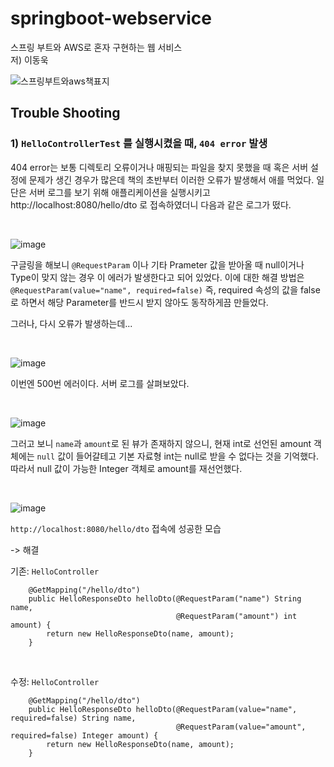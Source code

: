 # springboot-webservice
스프링 부트와 AWS로 혼자 구현하는 웹 서비스 
<br>
저) 이동욱


![스프링부트와aws책표지](https://user-images.githubusercontent.com/87354210/182511398-c9aad782-ae26-41ad-addd-57ec354fd55b.png)

## Trouble Shooting

### 1) `HelloControllerTest` 를 실행시켰을 때, `404 error` 발생

404 error는 보통 디렉토리 오류이거나 매핑되는 파일을 찾지 못했을 때 혹은 서버 설정에 문제가 생긴 경우가 많은데
책의 초반부터 이러한 오류가 발생해서 애를 먹었다. 일단은 서버 로그를 보기 위해 애플리케이션을 실행시키고 http://localhost:8080/hello/dto
로 접속하였더니 다음과 같은 로그가 떴다.

<br>

![image](https://user-images.githubusercontent.com/87354210/182513122-1c2a370c-5f5d-48ad-838b-f29d808bd91e.png)

구글링을 해보니 `@RequestParam` 이나 기타 Prameter 값을 받아올 때 null이거나 Type이 맞지 않는 경우 이 에러가 발생한다고 되어 있었다.
이에 대한 해결 방법은 `@RequestParam(value="name", required=false)` 즉, required 속성의 값을 false로 하면서 해당 Parameter를 반드시 받지 않아도
동작하게끔 만들었다.

그러나, 다시 오류가 발생하는데...

<br>

![image](https://user-images.githubusercontent.com/87354210/182514039-cd1c77fa-7135-4c57-995f-55786fa02b18.png)

이번엔 500번 에러이다. 서버 로그를 살펴보았다.

<br>

![image](https://user-images.githubusercontent.com/87354210/182514149-93ad8d64-cb8d-46cc-9431-965cc75a4d89.png)

그러고 보니 `name`과 `amount`로 된 뷰가 존재하지 않으니, 현재 int로 선언된 amount 객체에는 `null` 값이 들어갈테고 
기본 자료형 int는 null로 받을 수 없다는 것을 기억했다. 따라서 null 값이 가능한 Integer 객체로 amount를 재선언했다.

<br>

![image](https://user-images.githubusercontent.com/87354210/182514589-58bf637c-ff35-470a-b210-1b01297dd2b0.png)

 `http://localhost:8080/hello/dto` 접속에 성공한 모습

-> 해결

기존: `HelloController`
```
    @GetMapping("/hello/dto")       
    public HelloResponseDto helloDto(@RequestParam("name") String name,
                                     @RequestParam("amount") int amount) {
        return new HelloResponseDto(name, amount);
    }
```

<br>

수정: `HelloController`
```
    @GetMapping("/hello/dto")       
    public HelloResponseDto helloDto(@RequestParam(value="name", required=false) String name,
                                     @RequestParam(value="amount", required=false) Integer amount) {
        return new HelloResponseDto(name, amount);
    }
```
